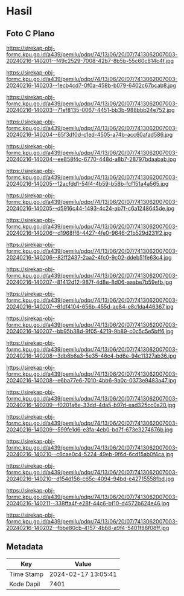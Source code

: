 # Hasil

## Foto C Plano

https://sirekap-obj-formc.kpu.go.id/a439/pemilu/pdpr/74/13/06/20/07/7413062007003-20240216-140201--f49c2529-7008-42b7-8b5b-55c60c814c4f.jpg

https://sirekap-obj-formc.kpu.go.id/a439/pemilu/pdpr/74/13/06/20/07/7413062007003-20240216-140203--1ecb4cd7-0f0a-458b-b079-6402c67bcab8.jpg

https://sirekap-obj-formc.kpu.go.id/a439/pemilu/pdpr/74/13/06/20/07/7413062007003-20240216-140203--71ef8135-0067-4451-bb3b-988bbb24e752.jpg

https://sirekap-obj-formc.kpu.go.id/a439/pemilu/pdpr/74/13/06/20/07/7413062007003-20240216-140204--65f3df0d-c1ed-4505-a74b-acc60afad586.jpg

https://sirekap-obj-formc.kpu.go.id/a439/pemilu/pdpr/74/13/06/20/07/7413062007003-20240216-140204--ee858f4c-6770-448d-a8b7-28797bdaabab.jpg

https://sirekap-obj-formc.kpu.go.id/a439/pemilu/pdpr/74/13/06/20/07/7413062007003-20240216-140205--12acfdd1-54f4-4b59-b58b-fcf151a4a565.jpg

https://sirekap-obj-formc.kpu.go.id/a439/pemilu/pdpr/74/13/06/20/07/7413062007003-20240216-140205--d5916c44-1493-4c24-ab7f-c6a1248645de.jpg

https://sirekap-obj-formc.kpu.go.id/a439/pemilu/pdpr/74/13/06/20/07/7413062007003-20240216-140206--d1968ff6-4427-4fe0-9646-21b529d231f2.jpg

https://sirekap-obj-formc.kpu.go.id/a439/pemilu/pdpr/74/13/06/20/07/7413062007003-20240216-140206--82ff2437-2aa2-4fc0-9c02-ddeb51fe63c4.jpg

https://sirekap-obj-formc.kpu.go.id/a439/pemilu/pdpr/74/13/06/20/07/7413062007003-20240216-140207--81412d12-987f-4d8e-8d06-aaabe7b59efb.jpg

https://sirekap-obj-formc.kpu.go.id/a439/pemilu/pdpr/74/13/06/20/07/7413062007003-20240216-140207--61df4104-656b-455d-ae84-e8c1da446367.jpg

https://sirekap-obj-formc.kpu.go.id/a439/pemilu/pdpr/74/13/06/20/07/7413062007003-20240216-140207--bb95b38d-9f05-4219-9b89-c0c5c5e5bff6.jpg

https://sirekap-obj-formc.kpu.go.id/a439/pemilu/pdpr/74/13/06/20/07/7413062007003-20240216-140208--3db8b6a3-5e35-46c4-bd6e-94c11327ab36.jpg

https://sirekap-obj-formc.kpu.go.id/a439/pemilu/pdpr/74/13/06/20/07/7413062007003-20240216-140208--e6ba77e6-7010-4bb6-9a0c-0373e9483a47.jpg

https://sirekap-obj-formc.kpu.go.id/a439/pemilu/pdpr/74/13/06/20/07/7413062007003-20240216-140209--f0201a6e-33dd-4da5-b97d-ead325cc0a20.jpg

https://sirekap-obj-formc.kpu.go.id/a439/pemilu/pdpr/74/13/06/20/07/7413062007003-20240216-140209--599fe1d6-e3fa-4eb0-bd7f-673e3274676b.jpg

https://sirekap-obj-formc.kpu.go.id/a439/pemilu/pdpr/74/13/06/20/07/7413062007003-20240216-140210--c6cae0c4-5224-49eb-9f6d-6cd15ab0f4ca.jpg

https://sirekap-obj-formc.kpu.go.id/a439/pemilu/pdpr/74/13/06/20/07/7413062007003-20240216-140210--d154d156-c65c-4094-94bd-e42715558fbd.jpg

https://sirekap-obj-formc.kpu.go.id/a439/pemilu/pdpr/74/13/06/20/07/7413062007003-20240216-140211--338ffa4f-e28f-44c6-bf10-d4572b624e46.jpg

https://sirekap-obj-formc.kpu.go.id/a439/pemilu/pdpr/74/13/06/20/07/7413062007003-20240216-140202--fbbe80cb-4157-4bb8-a9f4-5401f88f08ff.jpg


## Metadata

| Key        | Value               |
| ---------- | ------------------- |
| Time Stamp | 2024-02-17 13:05:41 |
| Kode Dapil | 7401                |



